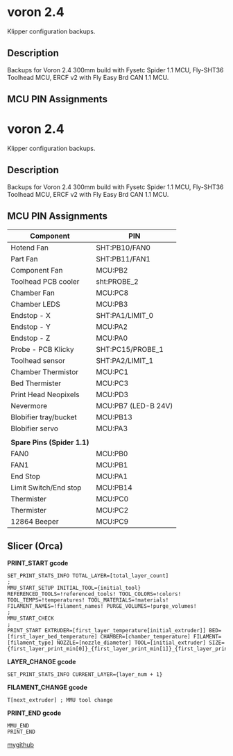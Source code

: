 # voron 2.4

Klipper configuration backups.

## Description

Backups for Voron 2.4 300mm build with Fysetc Spider 1.1 MCU, Fly-SHT36 Toolhead MCU, ERCF v2 with Fly Easy Brd CAN 1.1 MCU.

## MCU PIN Assignments

# voron 2.4

Klipper configuration backups.

## Description

Backups for Voron 2.4 300mm build with Fysetc Spider 1.1 MCU, Fly-SHT36 Toolhead MCU, ERCF v2 with Fly Easy Brd CAN 1.1 MCU.

## MCU PIN Assignments

|**Component**|**PIN**
|-|-
|Hotend Fan|SHT:PB10/FAN0
|Part Fan|SHT:PB11/FAN1
|Component Fan|MCU:PB2
|Toolhead PCB cooler|sht:PROBE_2
|Chamber Fan|MCU:PC8
|Chamber LEDS|MCU:PB3
|Endstop - X|SHT:PA1/LIMIT_0
|Endstop - Y|MCU:PA2
|Endstop - Z|MCU:PA0
|Probe - PCB Klicky|SHT:PC15/PROBE_1
|Toolhead sensor|SHT:PA2/LIMIT_1
|Chamber Thermistor|MCU:PC1
|Bed Thermister|MCU:PC3
|Print Head Neopixels|MCU:PD3
|Nevermore|MCU:PB7 (LED-B 24V)
|Blobifier tray/bucket|MCU:PB13
|Blobifier servo|MCU:PA3
||
|**Spare Pins (Spider 1.1)**|
|FAN0|MCU:PB0
|FAN1|MCU:PB1
|End Stop|MCU:PA1
|Limit Switch/End stop|MCU:PB14
|Thermister|MCU:PC0
|Thermister|MCU:PC2
|12864 Beeper|MCU:PC9


## Slicer (Orca)

**PRINT_START gcode**
```
SET_PRINT_STATS_INFO TOTAL_LAYER=[total_layer_count]
;
MMU_START_SETUP INITIAL_TOOL={initial_tool} REFERENCED_TOOLS=!referenced_tools! TOOL_COLORS=!colors! TOOL_TEMPS=!temperatures! TOOL_MATERIALS=!materials! FILAMENT_NAMES=!filament_names! PURGE_VOLUMES=!purge_volumes!
;
MMU_START_CHECK
;
PRINT_START EXTRUDER=[first_layer_temperature[initial_extruder]] BED=[first_layer_bed_temperature] CHAMBER=[chamber_temperature] FILAMENT=[filament_type] NOZZLE=[nozzle_diameter] TOOL=[initial_extruder] SIZE={first_layer_print_min[0]}_{first_layer_print_min[1]}_{first_layer_print_max[0]}_{first_layer_print_max[1]}
```

**LAYER_CHANGE gcode**
```
SET_PRINT_STATS_INFO CURRENT_LAYER={layer_num + 1}
```

**FILAMENT_CHANGE gcode**
```
T[next_extruder] ; MMU tool change
```

**PRINT_END gcode**
```
MMU_END
PRINT_END
```

[mygithub](https://github.com/ningpj)

